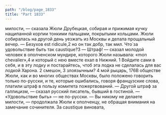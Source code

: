 ```yaml
---
path: "/blog/page_1833"
title: "Part 1833"
---
```


милости, — сказала Жюли Друбецкая, собирая и прижимая кучку нащипанной корпии тонкими пальцами, покрытыми кольцами.
Жюли собиралась на другой день уезжать из Москвы и делала прощальный вечер.
— Безухов est ridicule,2 но он так добр, так мил. Что́ за удовольствие быть так caustique?3
— Штраф! — сказал молодой человек в ополченском мундире, которого Жюли называла: «mon chevalier»,4 и который с нею вместе ехал в Нижний.
1 Войдите сами в себя, и в эту лодку и постарайтесь, чтоб эта лодка не сделалась для вас лодкой Харона.
2 смешон,
3 злоязычным?
4 мой рыцарь,
176В обществе Жюли, как и во многих обществах Москвы, было положено говорить только по-русски, и те, которые ошибались, говоря французские слова, платили штраф в пользу комитета пожертвований.
— Другой штраф за галлицизм, — сказал русский писатель, бывший в гостиной. — «Удовольствие быть» — не по-русски.
— Вы никому не делаете милости, — продолжала Жюли к ополченцу, не обращая внимания на замечание сочинителя. За caustique виновата, 

